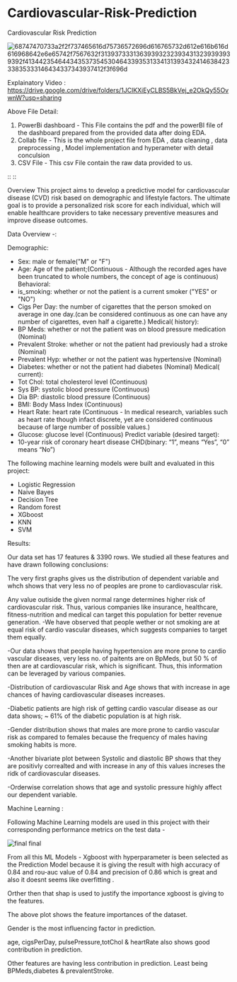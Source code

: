 # Cardiovascular-Risk-Prediction
Cardiovascular Risk Prediction

![68747470733a2f2f737465616d75736572696d616765732d612e616b616d616968642e6e65742f7567632f313937333136393932323934313239393939392f413442354644343537354530464339353133413139343241463842333835333146434337343937412f3f696d](https://github.com/Sridharpadhy/Cardiovascular-Risk-Prediction/assets/120051156/79739db6-d386-417b-b4dc-7ac37ea29e63)


Explainatory Video : https://drive.google.com/drive/folders/1JClKXiEyCLBS5BkVej_e2OkQy55OvwnW?usp=sharing 

Above File Detail:

1. PowerBi dashboard - This File contains the pdf and the powerBI file of the dashboard prepared from the provided data after doing EDA.
2. Collab file - This is the whole project file from EDA , data cleaning , data preprocessing , Model implementation and hyperameter with detail conculsion
3. CSV File - This csv File contain the raw data provided to us.

::
::

Overview
This project aims to develop a predictive model for cardiovascular disease (CVD) risk based on demographic and lifestyle factors. The ultimate goal is to provide a personalized risk score for each individual, which will enable healthcare providers to take necessary preventive measures and improve disease outcomes.


Data Overview -:

Demographic:
* Sex: male or female("M" or "F")
* Age: Age of the patient;(Continuous - Although the recorded ages have been truncated to whole numbers, the concept of age is continuous)
Behavioral:
* is_smoking: whether or not the patient is a current smoker ("YES" or "NO")
* Cigs Per Day: the number of cigarettes that the person smoked on average in one day.(can be considered continuous as one can have any number of cigarettes, even half a cigarette.)
Medical( history):
* BP Meds: whether or not the patient was on blood pressure medication (Nominal)
* Prevalent Stroke: whether or not the patient had previously had a stroke (Nominal)
* Prevalent Hyp: whether or not the patient was hypertensive (Nominal)
* Diabetes: whether or not the patient had diabetes (Nominal)
Medical( current):
* Tot Chol: total cholesterol level (Continuous)
* Sys BP: systolic blood pressure (Continuous)
* Dia BP: diastolic blood pressure (Continuous)
* BMI: Body Mass Index (Continuous)
* Heart Rate: heart rate (Continuous - In medical research, variables such as heart rate though infact discrete, yet are considered continuous because of large number of possible values.)
* Glucose: glucose level (Continuous)
Predict variable (desired target):
* 10-year risk of coronary heart disease CHD(binary: “1”, means “Yes”, “0” means “No”)



The following machine learning models were built and evaluated in this project:

* Logistic Regression
* Naive Bayes 
* Decision Tree
* Random forest 
* XGboost
* KNN
* SVM

  
Results:

Our data set has 17 features & 3390 rows. We studied all these features and have drawn following conclusions:

The very first graphs gives us the distribution of dependent variable and whch shows that very less no of peoples are prone to cardiovascular risk.

Any value outiside the given normal range determines higher risk of cardiovascular risk. Thus, various companies like insurance, healthcare, fitness-nutrition and medical can target this population for better revenue generation.
-We have observed that people wether or not smoking are at equal risk of cardio vascular diseases, which suggests companies to target them equally.

-Our data shows that people having hypertension are more prone to cardio vascular diseases, very less no. of paitents are on BpMeds, but 50 % of then are at cardiovascular risk, which is significant. Thus, this information can be leveraged by various companies.

-Distribution of cardiovascular Risk and Age shows that with increase in age chances of having cardiovascular diseases increases.

-Diabetic patients are high risk of getting cardio vascular disease as our data shows; ~ 61% of the diabetic population is at high risk.

-Gender distribution shows that males are more prone to cardio vascular risk as compared to females because the frequency of males having smoking habits is more.

-Another bivariate plot between Systolic and diastolic BP shows that they are positivly correalted and with increase in any of this values increses the ridk of cardiovascular diseases.

-Orderwise correlation shows that age and systolic pressure highly affect our dependent variable.

Machine Learning :

Following Machine Learning models are used in this project with their corresponding performance metrics on the test data -


![final final](https://github.com/Sridharpadhy/Cardiovascular-Risk-Prediction/assets/120051156/74e9e97a-35c1-4891-acd2-c014d76a8179)


From all this ML Models - Xgboost with hyperparameter is been selected as the Prediction Model because it is giving the result with high accuracy of 0.84 and rou-auc value of 0.84 and precision of 0.86 which is great and also it doesnt seems like overfitting .

Orther then that shap is used to justify the importance xgboost is giving to the features.

The above plot shows the feature importances of the dataset.

Gender is the most influencing factor in prediction.

age, cigsPerDay, pulsePressure,totChol & heartRate also shows good contribution in prediction.

Other features are having less contribution in prediction. Least being BPMeds,diabetes & prevalentStroke.

